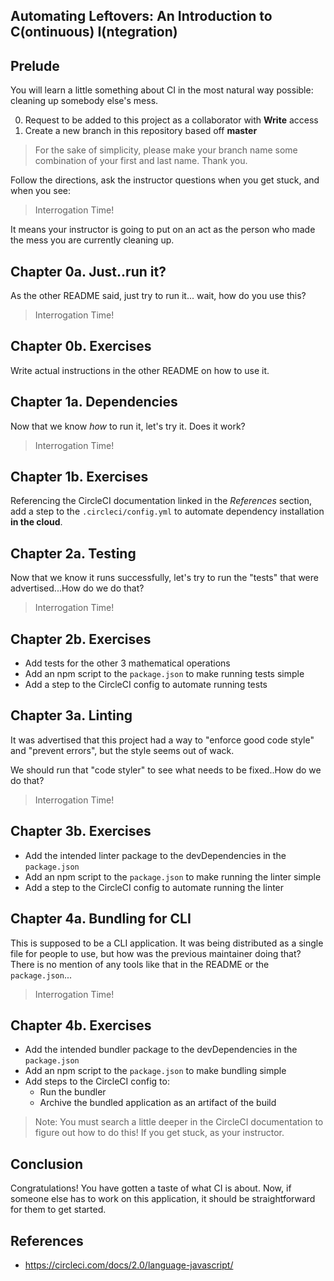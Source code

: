 Automating Leftovers: An Introduction to C(ontinuous) I(ntegration)
-------------------------------------------------------------------

Prelude
-------

You will learn a little something about CI in the most natural way possible:
cleaning up somebody else's mess.

0. Request to be added to this project as a collaborator with **Write** access
1. Create a new branch in this repository based off **master**

> For the sake of simplicity, please make your branch name some combination of
> your first and last name. Thank you.

Follow the directions, ask the instructor questions when you get stuck, and when
you see:

> Interrogation Time!

It means your instructor is going to put on an act as the person who made the
mess you are currently cleaning up.

Chapter 0a. Just..run it?
------------------------

As the other README said, just try to run it... wait, how do you use this?

> Interrogation Time!

Chapter 0b. Exercises
----------------------

Write actual instructions in the other README on how to use it.

Chapter 1a. Dependencies
------------------------

Now that we know *how* to run it, let's try it. Does it work?

> Interrogation Time!

Chapter 1b. Exercises
---------------------

Referencing the CircleCI documentation linked in the *References* section, add
a step to the `.circleci/config.yml` to automate dependency installation **in
the cloud**.

Chapter 2a. Testing
-------------------

Now that we know it runs successfully, let's try to run the "tests" that were
advertised...How do we do that?

> Interrogation Time!

Chapter 2b. Exercises
---------------------

- Add tests for the other 3 mathematical operations
- Add an npm script to the `package.json` to make running tests simple
- Add a step to the CircleCI config to automate running tests

Chapter 3a. Linting
-------------------

It was advertised that this project had a way to "enforce good code style" and 
"prevent errors", but the style seems out of wack.

We should run that "code styler" to see what needs to be fixed..How do we do
that?

> Interrogation Time!

Chapter 3b. Exercises
---------------------

- Add the intended linter package to the devDependencies in the `package.json`
- Add an npm script to the `package.json` to make running the linter simple
- Add a step to the CircleCI config to automate running the linter

Chapter 4a. Bundling for CLI
----------------------------

This is supposed to be a CLI application. It was being distributed as a single
file for people to use, but how was the previous maintainer doing that? There is
no mention of any tools like that in the README or the `package.json`...

> Interrogation Time!

Chapter 4b. Exercises
---------------------

- Add the intended bundler package to the devDependencies in the `package.json`
- Add an npm script to the `package.json` to make bundling simple
- Add steps to the CircleCI config to:
  - Run the bundler
  - Archive the bundled application as an artifact of the build

> Note: You must search a little deeper in the CircleCI documentation to figure
> out how to do this! If you get stuck, as your instructor.

Conclusion
----------

Congratulations! You have gotten a taste of what CI is about. Now, if someone
else has to work on this application, it should be straightforward for them to
get started.

References
----------

- https://circleci.com/docs/2.0/language-javascript/
